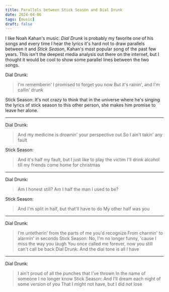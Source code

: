 ```yaml
---
title: Parallels between Stick Season and Dial Drunk
date: 2024-04-06
tags: [music]
draft: false
---
```


I like Noah Kahan's music. _Dial Drunk_ is probably my favorite one of his songs and every
time I hear the lyrics it's hard not to draw parallels between it and _Stick Season_,
Kahan's most popular song of the past few years. This isn't the deepest media analysis out
there on the internet, but I thought it would be cool to show some parallel lines between
the two songs.


Dial Drunk:
> I'm rememberin' I promised to forget you now
> But it's rainin', and I'm callin' drunk

Stick Season: It's not crazy to think that in the universe where he's singing the lyrics
of stick season to this other person, she makes him promise to leave her alone.

---

Dial Drunk:
> And my medicine is drownin' your perspective out
> So I ain't takin' any fault

Stick Season:
> And it's half my fault, but I just like to play the victim
> I'll drink alcohol till my friends come home for christmas

---

Dial Drunk: 
> Am I honest still? Am I half the man I used to be?

Stick Season: 
> And I'm split in half, but that'll have to do 
> My other half was you

---

Dial Drunk:
> I'm untetherin' from the parts of me you'd recognize
> From charmin' to alarmin' in seconds
Stick Season:
> No, I'm no longer funny, 'cause I miss the way you laugh
> You once called me forever, now you still can't call be back
Dial Drunk:
> And the dial tone is all I have

---

Dial Drunk:
> I ain't proud of all the punches that I've thrown
> In the name of someone I no longer know
Stick Season:
> And I'll dream each night of some version of you
> That I might not have, but I did not lose
